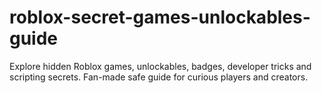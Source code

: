 # roblox-secret-games-unlockables-guide
Explore hidden Roblox games, unlockables, badges, developer tricks and scripting secrets. Fan-made safe guide for curious players and creators.
